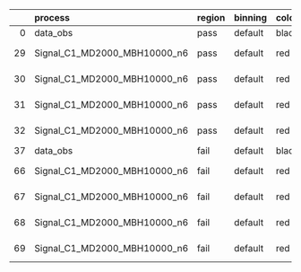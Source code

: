 |    | process                      | region   | binning   | color   | process_type   |   scale | variation   | source_filename                                                       | source_histname    | alias                        | title     |   combine_idx |     lnN |   shapes | syst_type   | direction   | variation_alias   |
|---:|:-----------------------------|:---------|:----------|:--------|:---------------|--------:|:------------|:----------------------------------------------------------------------|:-------------------|:-----------------------------|:----------|--------------:|--------:|---------:|:------------|:------------|:------------------|
|  0 | data_obs                     | pass     | default   | black   | DATA           |       1 | nominal     | ./histograms_for_2DAlphabet_v18//BH_Data.root                         | hpass              | Data                         | Data      |           nan | nan     |      nan | nan         | nan         | nan               |
| 29 | Signal_C1_MD2000_MBH10000_n6 | pass     | default   | red     | SIGNAL         |       1 | lumi        | ./histograms_for_2DAlphabet_v18//BH_Signal_C1_MD2000_MBH10000_n6.root | hpass              | Signal_C1_MD2000_MBH10000_n6 | BH signal |           nan |   1.016 |      nan | lnN         | nan         | nan               |
| 30 | Signal_C1_MD2000_MBH10000_n6 | pass     | default   | red     | SIGNAL         |       1 | SVM         | ./histograms_for_2DAlphabet_v18//BH_Signal_C1_MD2000_MBH10000_n6.root | hpass_SVMsyst_up   | Signal_C1_MD2000_MBH10000_n6 | BH signal |           nan | nan     |        1 | shapes      | Up          | SVMsyst           |
| 31 | Signal_C1_MD2000_MBH10000_n6 | pass     | default   | red     | SIGNAL         |       1 | SVM         | ./histograms_for_2DAlphabet_v18//BH_Signal_C1_MD2000_MBH10000_n6.root | hpass_SVMsyst_down | Signal_C1_MD2000_MBH10000_n6 | BH signal |           nan | nan     |        1 | shapes      | Down        | SVMsyst           |
| 32 | Signal_C1_MD2000_MBH10000_n6 | pass     | default   | red     | SIGNAL         |       1 | nominal     | ./histograms_for_2DAlphabet_v18//BH_Signal_C1_MD2000_MBH10000_n6.root | hpass              | Signal_C1_MD2000_MBH10000_n6 | BH signal |           nan | nan     |      nan | nan         | nan         | nan               |
| 37 | data_obs                     | fail     | default   | black   | DATA           |       1 | nominal     | ./histograms_for_2DAlphabet_v18//BH_Data.root                         | hfail              | Data                         | Data      |           nan | nan     |      nan | nan         | nan         | nan               |
| 66 | Signal_C1_MD2000_MBH10000_n6 | fail     | default   | red     | SIGNAL         |       1 | lumi        | ./histograms_for_2DAlphabet_v18//BH_Signal_C1_MD2000_MBH10000_n6.root | hfail              | Signal_C1_MD2000_MBH10000_n6 | BH signal |           nan |   1.016 |      nan | lnN         | nan         | nan               |
| 67 | Signal_C1_MD2000_MBH10000_n6 | fail     | default   | red     | SIGNAL         |       1 | SVM         | ./histograms_for_2DAlphabet_v18//BH_Signal_C1_MD2000_MBH10000_n6.root | hfail_SVMsyst_up   | Signal_C1_MD2000_MBH10000_n6 | BH signal |           nan | nan     |        1 | shapes      | Up          | SVMsyst           |
| 68 | Signal_C1_MD2000_MBH10000_n6 | fail     | default   | red     | SIGNAL         |       1 | SVM         | ./histograms_for_2DAlphabet_v18//BH_Signal_C1_MD2000_MBH10000_n6.root | hfail_SVMsyst_down | Signal_C1_MD2000_MBH10000_n6 | BH signal |           nan | nan     |        1 | shapes      | Down        | SVMsyst           |
| 69 | Signal_C1_MD2000_MBH10000_n6 | fail     | default   | red     | SIGNAL         |       1 | nominal     | ./histograms_for_2DAlphabet_v18//BH_Signal_C1_MD2000_MBH10000_n6.root | hfail              | Signal_C1_MD2000_MBH10000_n6 | BH signal |           nan | nan     |      nan | nan         | nan         | nan               |